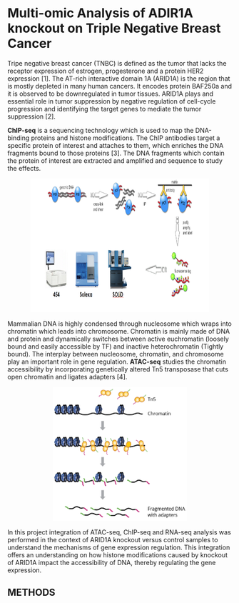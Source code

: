 # Multi-omic Analysis of ADIR1A knockout on Triple Negative Breast Cancer

Tripe negative breast cancer (TNBC) is defined as the tumor that lacks the receptor expression of estrogen, progesterone and a protein HER2 expression [1]. The AT-rich interactive domain 1A (ARID1A) is the region that is mostly depleted in many human cancers. It encodes protein BAF250a and it is observed to be downregulated in tumor tissues. ARID1A plays and essential role in tumor suppression by negative regulation of cell-cycle progression and identifying the target genes to mediate the tumor suppression [2].

**ChIP-seq** is a sequencing technology which is used to map the DNA-binding proteins and histone modifications. The ChIP antibodies target a specific protein of interest and attaches to them, which enriches the DNA fragments bound to those proteins [3]. The DNA fragments which contain the protein of interest are extracted and amplified and sequence to study the effects.

<p align="center">
  <img src="images/ChIP-seq2.png" width="400" height="300" alt="Alt Text">
</p>

Mammalian DNA is highly condensed through nucleosome which wraps into chromatin which leads into chromosome. Chromatin is mainly made of DNA and protein and dynamically switches between active euchromatin (loosely bound and easily accessible by TF) and inactive heterochromatin (Tightly bound). The interplay between nucleosome, chromatin, and chromosome
play an important role in gene regulation. **ATAC-seq** studies the chromatin accessibility by incorporating genetically altered Tn5 transposase that cuts open chromatin and ligates adapters [4].

<p align="center">
  <img src="images/ATAC-seq.png" width="300" height="300" alt="Alt Text">
</p>

In this project integration of ATAC-seq, ChIP-seq and RNA-seq analysis was performed in the context of ARID1A knockout versus control samples to understand the mechanisms of gene
expression regulation. This integration offers an understanding on how histone modifications caused by knockout of ARID1A impact the accessibility of DNA, thereby regulating the gene
expression.

## METHODS

